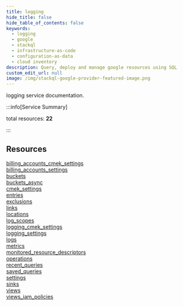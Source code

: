 ```yaml
---
title: logging
hide_title: false
hide_table_of_contents: false
keywords:
  - logging
  - google
  - stackql
  - infrastructure-as-code
  - configuration-as-data
  - cloud inventory
description: Query, deploy and manage google resources using SQL
custom_edit_url: null
image: /img/stackql-google-provider-featured-image.png
---
```


logging service documentation.

:::info[Service Summary]

total resources: __22__  

:::

## Resources
<div class="row">
<div class="providerDocColumn">
<a href="/services/logging/billing_accounts_cmek_settings/">billing_accounts_cmek_settings</a><br />
<a href="/services/logging/billing_accounts_settings/">billing_accounts_settings</a><br />
<a href="/services/logging/buckets/">buckets</a><br />
<a href="/services/logging/buckets_async/">buckets_async</a><br />
<a href="/services/logging/cmek_settings/">cmek_settings</a><br />
<a href="/services/logging/entries/">entries</a><br />
<a href="/services/logging/exclusions/">exclusions</a><br />
<a href="/services/logging/links/">links</a><br />
<a href="/services/logging/locations/">locations</a><br />
<a href="/services/logging/log_scopes/">log_scopes</a><br />
<a href="/services/logging/logging_cmek_settings/">logging_cmek_settings</a>
</div>
<div class="providerDocColumn">
<a href="/services/logging/logging_settings/">logging_settings</a><br />
<a href="/services/logging/logs/">logs</a><br />
<a href="/services/logging/metrics/">metrics</a><br />
<a href="/services/logging/monitored_resource_descriptors/">monitored_resource_descriptors</a><br />
<a href="/services/logging/operations/">operations</a><br />
<a href="/services/logging/recent_queries/">recent_queries</a><br />
<a href="/services/logging/saved_queries/">saved_queries</a><br />
<a href="/services/logging/settings/">settings</a><br />
<a href="/services/logging/sinks/">sinks</a><br />
<a href="/services/logging/views/">views</a><br />
<a href="/services/logging/views_iam_policies/">views_iam_policies</a>
</div>
</div>
